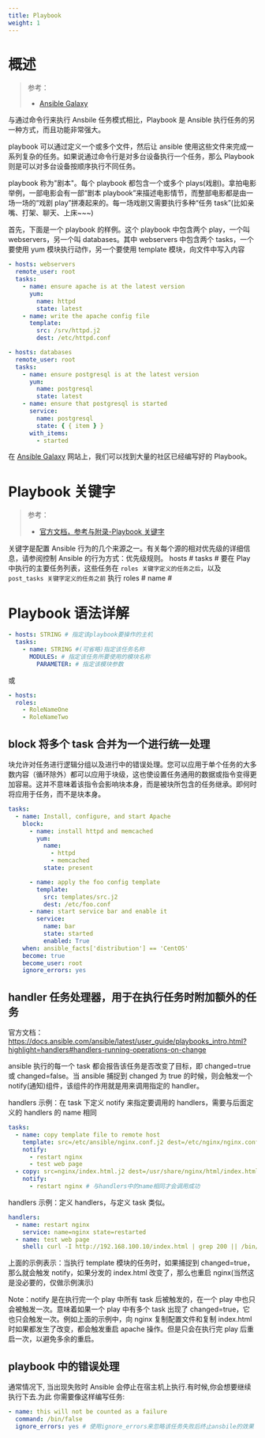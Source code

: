 ```yaml
---
title: Playbook
weight: 1
---
```


# 概述

> 参考：
>
> - [Ansible Galaxy](https://galaxy.ansible.com/)

与通过命令行来执行 Ansbile 任务模式相比，Playbook 是 Ansible 执行任务的另一种方式，而且功能非常强大。

playbook 可以通过定义一个或多个文件，然后让 ansible 使用这些文件来完成一系列复杂的任务。如果说通过命令行是对多台设备执行一个任务，那么 Playbook 则是可以对多台设备按顺序执行不同任务。

playbook 称为"剧本"。每个 playbook 都包含一个或多个 plays(戏剧)。拿拍电影举例，一部电影会有一部“剧本 playbook”来描述电影情节，而整部电影都是由一场一场的“戏剧 play”拼凑起来的。每一场戏剧又需要执行多种“任务 task”(比如亲嘴、打架、聊天、上床~~~)

首先，下面是一个 playbook 的样例。这个 playbook 中包含两个 play，一个叫 webservers，另一个叫 databases。其中 webservers 中包含两个 tasks，一个要使用 yum 模块执行动作，另一个要使用 template 模块，向文件中写入内容

```yaml
- hosts: webservers
  remote_user: root
  tasks:
    - name: ensure apache is at the latest version
      yum:
        name: httpd
        state: latest
    - name: write the apache config file
      template:
        src: /srv/httpd.j2
        dest: /etc/httpd.conf

- hosts: databases
  remote_user: root
  tasks:
    - name: ensure postgresql is at the latest version
      yum:
        name: postgresql
        state: latest
    - name: ensure that postgresql is started
      service:
        name: postgresql
        state: { { item } }
      with_items:
        - started
```

在 [Ansible Galaxy](https://galaxy.ansible.com/) 网站上，我们可以找到大量的社区已经编写好的 Playbook。

# Playbook 关键字

> 参考：
>
> - [官方文档，参考与附录-Playbook 关键字](https://docs.ansible.com/ansible/latest/reference_appendices/playbooks_keywords.html)

关键字是配置 Ansible 行为的几个来源之一。有关每个源的相对优先级的详细信息，请参阅控制 Ansible 的行为方式：优先级规则。
hosts #
tasks # 要在 Play 中执行的主要任务列表，这些任务在 `roles 关键字定义的任务之后`，以及 `post_tasks 关键字定义的任务之前` 执行
roles #
name #

# Playbook 语法详解

```yaml
- hosts: STRING # 指定该playbook要操作的主机
  tasks:
    - name: STRING #(可省略)指定该任务名称
      MODULES: # 指定该任务所要使用的模块名称
        PARAMETER: # 指定该模块参数
```

或

```yaml
- hosts:
  roles:
    - RoleNameOne
    - RoleNameTwo
```

## block 将多个 task 合并为一个进行统一处理

块允许对任务进行逻辑分组以及进行中的错误处理。您可以应用于单个任务的大多数内容（循环除外）都可以应用于块级，这也使设置任务通用的数据或指令变得更加容易。这并不意味着该指令会影响块本身，而是被块所包含的任务继承。即何时将应用于任务，而不是块本身。

```yaml
tasks:
  - name: Install, configure, and start Apache
    block:
      - name: install httpd and memcached
        yum:
          name:
            - httpd
            - memcached
          state: present

      - name: apply the foo config template
        template:
          src: templates/src.j2
          dest: /etc/foo.conf
      - name: start service bar and enable it
        service:
          name: bar
          state: started
          enabled: True
    when: ansible_facts['distribution'] == 'CentOS'
    become: true
    become_user: root
    ignore_errors: yes
```

## handler 任务处理器，用于在执行任务时附加额外的任务

官方文档：<https://docs.ansible.com/ansible/latest/user_guide/playbooks_intro.html?highlight=handlers#handlers-running-operations-on-change>

ansible 执行的每一个 task 都会报告该任务是否改变了目标，即 changed=true 或 changed=false。当 ansible 捕捉到 changed 为 true 的时候，则会触发一个 notify(通知)组件，该组件的作用就是用来调用指定的 handler。

handlers 示例：在 task 下定义 notify 来指定要调用的 handlers，需要与后面定义的 handlers 的 name 相同

```yaml
tasks:
  - name: copy template file to remote host
    template: src=/etc/ansible/nginx.conf.j2 dest=/etc/nginx/nginx.conf
    notify:
      - restart nginx
      - test web page
  - copy: src=nginx/index.html.j2 dest=/usr/share/nginx/html/index.html
    notify:
      - restart nginx # 与handlers中的name相同才会调用成功
```

handlers 示例：定义 handlers，与定义 task 类似。

```yaml
handlers:
  - name: restart nginx
    service: name=nginx state=restarted
  - name: test web page
    shell: curl -I http://192.168.100.10/index.html | grep 200 || /bin/false
```

上面的示例表示：当执行 template 模块的任务时，如果捕捉到 changed=true，那么就会触发 notify，如果分发的 index.html 改变了，那么也重启 nginx(当然这是没必要的，仅做示例演示)

Note：notify 是在执行完一个 play 中所有 task 后被触发的，在一个 play 中也只会被触发一次。意味着如果一个 play 中有多个 task 出现了 changed=true，它也只会触发一次。例如上面的示例中，向 nginx 复制配置文件和复制 index.html 时如果都发生了改变，都会触发重启 apache 操作。但是只会在执行完 play 后重启一次，以避免多余的重启。

## playbook 中的错误处理

通常情况下, 当出现失败时 Ansible 会停止在宿主机上执行.有时候,你会想要继续执行下去.为此 你需要像这样编写任务:

```yaml
- name: this will not be counted as a failure
  command: /bin/false
  ignore_errors: yes # 使用ignore_errors来忽略该任务失败后终止ansbile的效果
```
